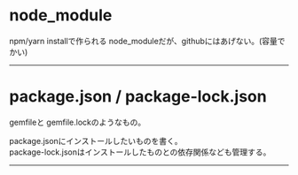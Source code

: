 # node_module
npm/yarn installで作られる node_moduleだが、githubにはあげない。(容量でかい)
***

# package.json / package-lock.json
gemfileと gemfile.lockのようなもの。  

package.jsonにインストールしたいものを書く。  
package-lock.jsonはインストールしたものとの依存関係なども管理する。
***
